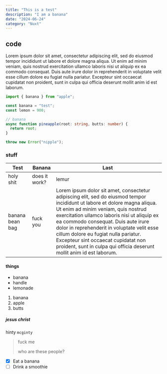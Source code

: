 ```yaml
---
title: "This is a test"
description: "I am a banana"
date: "2024-06-24"
category: "Nuxt"
---
```


## code

Lorem ipsum dolor sit amet, consectetur adipiscing elit, sed do eiusmod tempor incididunt ut labore et dolore magna aliqua. Ut enim ad minim veniam, quis nostrud exercitation ullamco laboris nisi ut aliquip ex ea commodo consequat. Duis aute irure dolor in reprehenderit in voluptate velit esse cillum dolore eu fugiat nulla pariatur. Excepteur sint occaecat cupidatat non proident, sunt in culpa qui officia deserunt mollit anim id est laborum.

```ts
import { banana } from "apple";

const banana = "test";
const lemon = 900;

// banana
async function pineapple(root: string, butts: number) {
  return root;
}

throw new Error("nipple");
```

### stuff

| Test            | Banana        | Last                                                                                                                                                                                                                                                                                                                                                                                                                                                          |
| --------------- | ------------- | ------------------------------------------------------------------------------------------------------------------------------------------------------------------------------------------------------------------------------------------------------------------------------------------------------------------------------------------------------------------------------------------------------------------------------------------------------------- |
| holy shit       | does it work? | lemur                                                                                                                                                                                                                                                                                                                                                                                                                                                         |
| banana bean bag | fuck you      | Lorem ipsum dolor sit amet, consectetur adipiscing elit, sed do eiusmod tempor incididunt ut labore et dolore magna aliqua. Ut enim ad minim veniam, quis nostrud exercitation ullamco laboris nisi ut aliquip ex ea commodo consequat. Duis aute irure dolor in reprehenderit in voluptate velit esse cillum dolore eu fugiat nulla pariatur. Excepteur sint occaecat cupidatat non proident, sunt in culpa qui officia deserunt mollit anim id est laborum. |

#### things

- banana
- handle
- lemonade

1. banana
2. apple
3. butts

##### jesus christ

hinty `mcginty`

> fuck me
>
> who are these people?

- [x] Eat a banana
- [ ] Drink a smoothie
